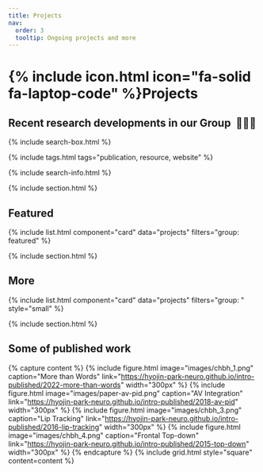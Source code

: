 ```yaml
---
title: Projects
nav:
  order: 3
  tooltip: Ongoing projects and more
---
```


# {% include icon.html icon="fa-solid fa-laptop-code" %}Projects

## Recent research developments in our Group &nbsp;:seedling::seedling::seedling:

{% include search-box.html %}

{% include tags.html tags="publication, resource, website" %}

{% include search-info.html %}

{% include section.html %}

## Featured

{% include list.html component="card" data="projects" filters="group: featured" %}

{% include section.html %}

## More

{% include list.html component="card" data="projects" filters="group: " style="small" %}

{% include section.html %}

## Some of published work

{% capture content %}
{% include figure.html image="images/chbh_1.png" caption="More than Words" link="https://hyojin-park-neuro.github.io/intro-published/2022-more-than-words" width="300px" %}
{% include figure.html image="images/paper-av-pid.png" caption="AV Integration" link="https://hyojin-park-neuro.github.io/intro-published/2018-av-pid" width="300px" %}
{% include figure.html image="images/chbh_3.png" caption="Lip Tracking" link="https://hyojin-park-neuro.github.io/intro-published/2016-lip-tracking" width="300px" %}
{% include figure.html image="images/chbh_4.png" caption="Frontal Top-down" link="https://hyojin-park-neuro.github.io/intro-published/2015-top-down" width="300px" %}
{% endcapture %}
{% include grid.html style="square" content=content %}
